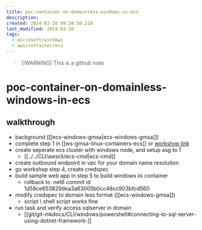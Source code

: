 ```yaml
---
title: poc-container-on-domainless-windows-in-ecs
description: 
created: 2024-03-20 09:34:50.210
last_modified: 2024-03-20
tags:
  - microsoft/windows
  - aws/container/ecs
---
```

> [!WARNING] This is a github note
# poc-container-on-domainless-windows-in-ecs

## walkthrough

- background ([[ecs-windows-gmsa|ecs-windows-gmsa]])
- complete step 1 in [[ws-gmsa-linux-containers-ecs]] or [workshop link](https://catalog.us-east-1.prod.workshops.aws/workshops/a6761c4f-f1f8-44e9-8455-fda420122632/en-US/3-domainless-authentication/step-1-deploy-infrastructure) 
- create seperate ecs cluster with windows node, and setup asg to 1
    - [[../../CLI/awscli/ecs-cmd|ecs-cmd]]
- create outbound endpoint in vpc for your domain name resolution
- go workshop step 4, create credspec
- build sample web app in step 5 to build windows iis container 
    - rollback to .net6 commit id 1d58ce653829dea3a63005b0cc48cc903bfcd560
- modify credspec to domain less format ([[ecs-windows-gmsa]])
    - script \\ shell script works fine
- run task and verify access sqlserver in domain 
    - [[git/git-mkdocs/CLI/windows/powershell#connecting-to-sql-server-using-dotnet-framework-]]



